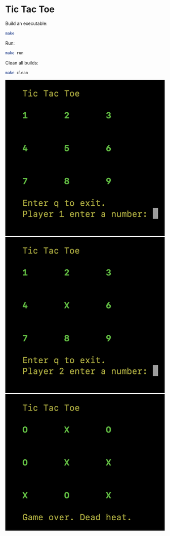 # Tic Tac Toe

Build an executable:

```sh
make
```

Run:

```sh
make run
```

Clean all builds:

```sh
make clean
```

![screenshot 1](screenshots/1.png)
![screenshot 1](screenshots/2.png)
![screenshot 1](screenshots/3.png)

